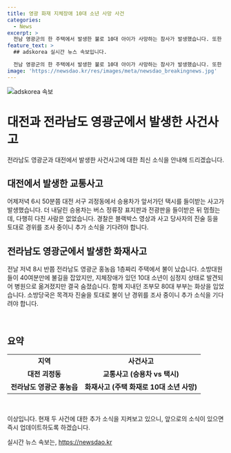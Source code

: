 ```yaml
---
title: 영광 화재 지체장애 10대 소년 사망 사건
categories:
  - News
excerpt: >
  전남 영광군의 한 주택에서 발생한 불로 10대 아이가 사망하는 참사가 발생했습니다. 또한 대전에서는 승용차가 택시를 들이받는 사고가 발생하여 큰 충격을 주었습니다. 두 사건 모두 관련 당국의 조사가 진행 중에 있습니다. 사람들의 이목을 끄는 사건의 재조명 및 관심을 불러일으키는 보도 자세를 통해 상세한 사건의 경위에 대한 궁금증을 자극하고 있습니다.
feature_text: >
  ## adskorea 실시간 뉴스 속보입니다.

  전남 영광군의 한 주택에서 발생한 불로 10대 아이가 사망하는 참사가 발생했습니다. 또한 대전에서는 승용차가 택시를 들이받는 사고가 발생하여 큰 충격을 주었습니다. 두 사건 모두 관련 당국의 조사가 진행 중에 있습니다. 사람들의 이목을 끄는 사건의 재조명 및 관심을 불러일으키는 보도 자세를 통해 상세한 사건의 경위에 대한 궁금증을 자극하고 있습니다.
image: 'https://newsdao.kr/res/images/meta/newsdao_breakingnews.jpg'
---
```


<p><img src="https://newsdao.kr/res/images/meta/newsdao_breakingnews.jpg" alt="adskorea 속보" /></p>

<h1>대전과 전라남도 영광군에서 발생한 사건사고</h1>

<p>전라남도 영광군과 대전에서 발생한 사건사고에 대한 최신 소식을 안내해 드리겠습니다.</p>

<h2 data-ke-size="size26">대전에서 발생한 교통사고</h2>

<p data-ke-size="size16">어제저녁 6시 50분쯤 대전 서구 괴정동에서 승용차가 앞서가던 택시를 들이받는 사고가 발생했습니다. 더 내달린 승용차는 버스 정류장 표지판과 전광판을 들이받은 뒤 멈췄는데, 다행히 다친 사람은 없었습니다. 경찰은 블랙박스 영상과 사고 당사자의 진술 등을 토대로 경위를 조사 중이니 추가 소식을 기다려야 합니다.</p>

<h2 data-ke-size="size26">전라남도 영광군에서 발생한 화재사고</h2>

<p data-ke-size="size16">전날 저녁 8시 반쯤 전라남도 영광군 홍농읍 1층짜리 주택에서 불이 났습니다. 소방대원들이 40여분만에 불길을 잡았지만, 지체장애가 있던 10대 소년이 심정지 상태로 발견되어 병원으로 옮겨졌지만 결국 숨졌습니다. 함께 지내던 조부모 80대 부부는 화상을 입었습니다. 소방당국은 목격자 진술을 토대로 불이 난 경위를 조사 중이니 추가 소식을 기다려야 합니다.</p>

<p data-ke-size="size16">&nbsp;</p>

<h2 data-ke-size="size26">요약</h2>

<table>
<tbody>
<tr>
<td style="text-align: center; height: 17px;"><b>지역</b></td>
<td style="text-align: center; height: 17px;"><b>사건사고</b></td>
</tr>
<tr>
<td style="text-align: center; height: 17px;"><b>대전 괴정동</b></td>
<td style="text-align: center; height: 17px;"><b>교통사고 (승용차 vs 택시)</b></td>
</tr>
<tr>
<td style="text-align: center; height: 17px;"><b>전라남도 영광군 홍농읍</b></td>
<td style="text-align: center; height: 17px;"><b>화재사고 (주택 화재로 10대 소년 사망)</b></td>
</tr>
</tbody>
</table>

<p data-ke-size="size16">&nbsp;</p>

<p>이상입니다. 현재 두 사건에 대한 추가 소식을 지켜보고 있으니, 앞으로의 소식이 있으면 즉시 업데이트하도록 하겠습니다.</p>
실시간 뉴스 속보는, <a href="https://newsdao.kr" rel="dofollow">https://newsdao.kr</a>


